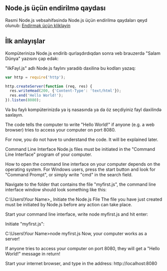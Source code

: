 ## Node.js üçün endirilmə qaydası
Rəsmi Node.js vebsəhifəsində Node.js üçün endirilmə qaydaları qeyd olunub: <a href="https://nodejs.org" target="_blank">Endirmək üçün klikləyin</a>

## İlk anlayışlar
Kompüterinizə Node.js endirib qurlaşdırdıqdan sonra veb brauzerdə "Salam Dünya" yazısını çap edək:

"ilkFayl.js" adlı Node.js faylını yaradıb daxilinə bu kodları yazaq:

```js
var http = require('http');

http.createServer(function (req, res) {
  res.writeHead(200, {'Content-Type': 'text/html'});
  res.end('Hello World!');
}).listen(8080);
```

Və bu faylı kompüterinizdə ya iş nasasında ya da öz seçdiyiniz fayl daxilində saxlayın. 

The code tells the computer to write "Hello World!" if anyone (e.g. a web browser) tries to access your computer on port 8080.

For now, you do not have to understand the code. It will be explained later.

Command Line Interface
Node.js files must be initiated in the "Command Line Interface" program of your computer.

How to open the command line interface on your computer depends on the operating system. For Windows users, press the start button and look for "Command Prompt", or simply write "cmd" in the search field.

Navigate to the folder that contains the file "myfirst.js", the command line interface window should look something like this:

C:\Users\Your Name>_
Initiate the Node.js File
The file you have just created must be initiated by Node.js before any action can take place.

Start your command line interface, write node myfirst.js and hit enter:

Initiate "myfirst.js":

C:\Users\Your Name>node myfirst.js
Now, your computer works as a server!

If anyone tries to access your computer on port 8080, they will get a "Hello World!" message in return!

Start your internet browser, and type in the address: http://localhost:8080

